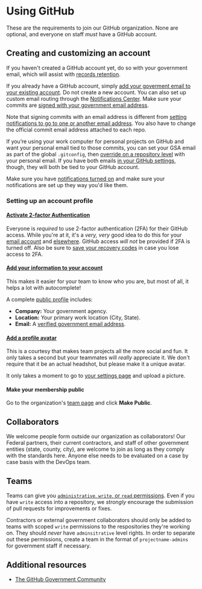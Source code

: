 # Using GitHub

These are the requirements to join our GitHub organization. None are optional, and everyone on staff _must_ have a GitHub account.

## Creating and customizing an account 

If you haven't created a GitHub account yet, do so with your government email, which will assist with [records retention](http://ben.balter.com/open-source-for-government/#records).  

If you already have a GitHub account, simply [add your goverment email to your existing account](https://help.github.com/articles/adding-an-email-address-to-your-github-account/). Do not create a new account. You can also set up custom email routing through the [Notifications Center](https://github.com/settings/notifications). Make sure your commits are [signed with your government email address](https://help.github.com/articles/setting-your-email-in-git).

Note that signing commits with an email address is different from [setting notifications to go to one or another email address](https://help.github.com/articles/configuring-notification-emails-for-organizations/). You also have to change the official commit email address attached to each repo.

If you’re using your work computer for personal projects on GitHub and want your personal email tied to those commits, you can set your GSA email as part of the global `.gitconfig`, then [override on a repository level](http://git-scm.com/book/en/v2/Customizing-Git-Git-Configuration) with your personal email. If you have both emails [in your GitHub settings](https://github.com/settings/emails), though, they will both be tied to your GitHub account.

Make sure you have [notifications turned on](https://github.com/settings/notifications) and make sure your notifications are set up they way you'd like them.

### Setting up an account profile

#### [Activate 2-factor Authentication](https://github.com/blog/1614-two-factor-authentication)

Everyone is *required* to use 2-factor authentication (2FA) for their GitHub access. While you're at it, it's a *very, very* good idea to do this for your [email account](http://lifehacker.com/5932700/please-turn-on-two-factor-authentication/all) and [elsewhere](http://lifehacker.com/5938565/heres-everywhere-you-should-enable-two-factor-authentication-right-now/all). GitHub access _will not_ be provided if 2FA is turned off. Also be sure to [save your recovery codes](https://help.github.com/articles/downloading-your-two-factor-authentication-recovery-codes/) in case you lose access to 2FA.

#### [Add your information to your account](https://github.com/settings/profile)

This makes it easier for your team to know who you are, but most of all, it helps a lot with autocomplete!

A complete [public profile](https://github.com/settings/profile) includes:

- **Company:** Your government agency.
- **Location:** Your primary work location (City, State).
- **Email:** A [verified government email address](https://help.github.com/articles/verifying-your-email-address/).

#### [Add a profile avatar](https://help.github.com/articles/how-do-i-set-up-my-profile-picture/)

This is a courtesy that makes team projects all the more social and fun.  It only takes a second but your teammates will _really_ appreciate it. We don't require that it be an actual headshot, but please make it a unique avatar.

It only takes a moment to go to [your settings page](https://github.com/settings/profile) and upload a picture.  

#### Make your membership public

Go to the organization's [team page](https://github.com/orgs/18F/people) and click **Make Public**.  

## Collaborators

We welcome people form outside our organization as collaborators! Our Federal partners, their current contractors, and staff of other government entities (state, county, city), are welcome to join as long as they comply with the standards here. Anyone else needs to be evaluated on a case by case basis with the DevOps team.

## Teams

Teams can give you [`administrative`, `write`, or `read` permissions](https://help.github.com/articles/permission-levels-for-an-organization-repository/). Even if you have `write` access into a repository, we _strongly_ encourage the submission of pull requests for improvements or fixes.

Contractors or external government collaborators should only be added to teams with scoped `write` permissions to the respositories they're working on. They should *never* have `adminsitrative` level rights. In order to separate out these permissions, create a team in the format of `projectname-admins` for government staff if necessary.

## Additional resources

* [The GitHub Government Community](https://github.com/government/welcome#readme)
